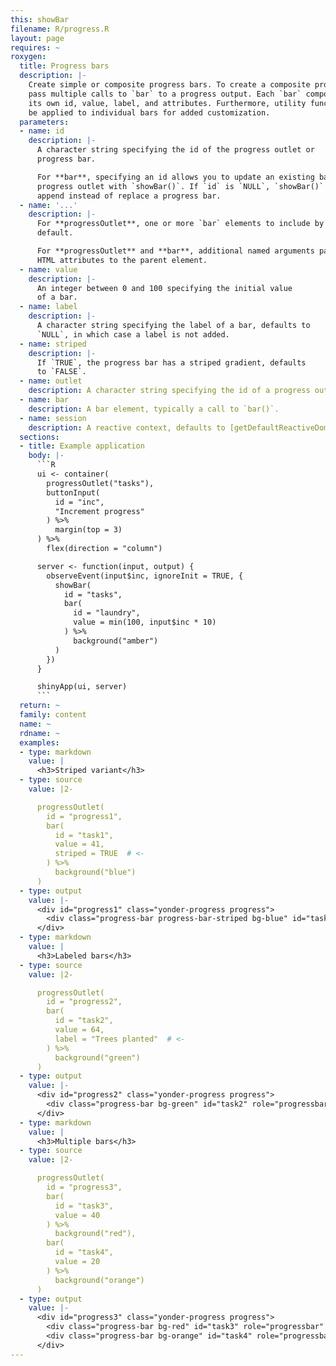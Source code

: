 ```yaml
---
this: showBar
filename: R/progress.R
layout: page
requires: ~
roxygen:
  title: Progress bars
  description: |-
    Create simple or composite progress bars. To create a composite progress bar
    pass multiple calls to `bar` to a progress output. Each `bar` component has
    its own id, value, label, and attributes. Furthermore, utility functions may
    be applied to individual bars for added customization.
  parameters:
  - name: id
    description: |-
      A character string specifying the id of the progress outlet or
      progress bar.

      For **bar**, specifying an id allows you to update an existing bar in a
      progress outlet with `showBar()`. If `id` is `NULL`, `showBar()` will
      append instead of replace a progress bar.
  - name: '...'
    description: |-
      For **progressOutlet**, one or more `bar` elements to include by
      default.

      For **progressOutlet** and **bar**, additional named arguments passed as
      HTML attributes to the parent element.
  - name: value
    description: |-
      An integer between 0 and 100 specifying the initial value
      of a bar.
  - name: label
    description: |-
      A character string specifying the label of a bar, defaults to
      `NULL`, in which case a label is not added.
  - name: striped
    description: |-
      If `TRUE`, the progress bar has a striped gradient, defaults
      to `FALSE`.
  - name: outlet
    description: A character string specifying the id of a progress outlet.
  - name: bar
    description: A bar element, typically a call to `bar()`.
  - name: session
    description: A reactive context, defaults to [getDefaultReactiveDomain()](/yonder/0.0.5/getDefaultReactiveDomain.html).
  sections:
  - title: Example application
    body: |-
      ```R
      ui <- container(
        progressOutlet("tasks"),
        buttonInput(
          id = "inc",
          "Increment progress"
        ) %>%
          margin(top = 3)
      ) %>%
        flex(direction = "column")

      server <- function(input, output) {
        observeEvent(input$inc, ignoreInit = TRUE, {
          showBar(
            id = "tasks",
            bar(
              id = "laundry",
              value = min(100, input$inc * 10)
            ) %>%
              background("amber")
          )
        })
      }

      shinyApp(ui, server)
      ```
  return: ~
  family: content
  name: ~
  rdname: ~
  examples:
  - type: markdown
    value: |
      <h3>Striped variant</h3>
  - type: source
    value: |2-

      progressOutlet(
        id = "progress1",
        bar(
          id = "task1",
          value = 41,
          striped = TRUE  # <-
        ) %>%
          background("blue")
      )
  - type: output
    value: |-
      <div id="progress1" class="yonder-progress progress">
        <div class="progress-bar progress-bar-striped bg-blue" id="task1" role="progressbar" style="width: 41%" aria-valuemin="0" aria-valuemax="100"></div>
      </div>
  - type: markdown
    value: |
      <h3>Labeled bars</h3>
  - type: source
    value: |2-

      progressOutlet(
        id = "progress2",
        bar(
          id = "task2",
          value = 64,
          label = "Trees planted"  # <-
        ) %>%
          background("green")
      )
  - type: output
    value: |-
      <div id="progress2" class="yonder-progress progress">
        <div class="progress-bar bg-green" id="task2" role="progressbar" style="width: 64%" aria-valuemin="0" aria-valuemax="100">Trees planted</div>
      </div>
  - type: markdown
    value: |
      <h3>Multiple bars</h3>
  - type: source
    value: |2-

      progressOutlet(
        id = "progress3",
        bar(
          id = "task3",
          value = 40
        ) %>%
          background("red"),
        bar(
          id = "task4",
          value = 20
        ) %>%
          background("orange")
      )
  - type: output
    value: |-
      <div id="progress3" class="yonder-progress progress">
        <div class="progress-bar bg-red" id="task3" role="progressbar" style="width: 40%" aria-valuemin="0" aria-valuemax="100"></div>
        <div class="progress-bar bg-orange" id="task4" role="progressbar" style="width: 20%" aria-valuemin="0" aria-valuemax="100"></div>
      </div>
---
```

